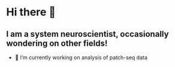 # Hi there 👋
## I am a system neuroscientist, occasionally wondering on other fields!

- 🔭 I’m currently working on analysis of patch-seq data
